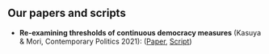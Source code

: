## Our papers and scripts

- **Re-examining thresholds of continuous democracy measures** (Kasuya & Mori, Contemporary Politics 2021): ([Paper](https://www.tandfonline.com/doi/full/10.1080/13569775.2021.1993564), [Script](threshold/Re-examiningThresholds_ContemporaryPolitics2021.ipynb))
